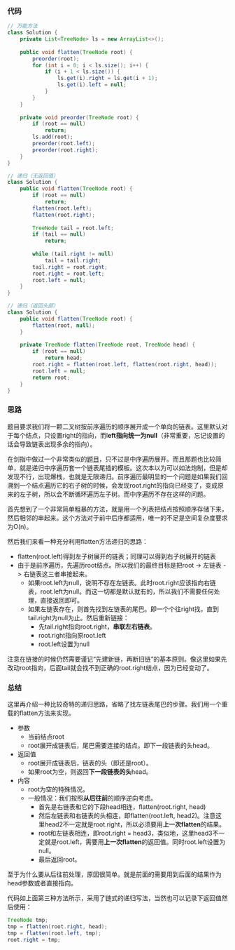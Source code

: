 ### 代码

``` java
// 万能方法
class Solution {
    private List<TreeNode> ls = new ArrayList<>();
    
    public void flatten(TreeNode root) {
        preorder(root);
        for (int i = 0; i < ls.size(); i++) {
            if (i + 1 < ls.size()) {
                ls.get(i).right = ls.get(i + 1);
                ls.get(i).left = null;
            }
        }
    }
    
    private void preorder(TreeNode root) {
        if (root == null)
            return;
        ls.add(root);
        preorder(root.left);
        preorder(root.right);
    }
}

// 递归（无返回值）
class Solution {
    public void flatten(TreeNode root) {
        if (root == null)
            return;
        flatten(root.left);
        flatten(root.right);
        
        TreeNode tail = root.left;
        if (tail == null)
            return;
        
        while (tail.right != null)
            tail = tail.right;
        tail.right = root.right;
        root.right = root.left;
        root.left = null;
    } 
}

// 递归（返回头部）
class Solution {
    public void flatten(TreeNode root) {
        flatten(root, null);
    }
    
    private TreeNode flatten(TreeNode root, TreeNode head) {
        if (root == null)
            return head;
        root.right = flatten(root.left, flatten(root.right, head));
        root.left = null;
        return root;
    }
}
```



### 思路

题目要求我们将一颗二叉树按前序遍历的顺序展开成一个单向的链表。这里默认对于每个结点，只设置right的指向，而l**eft指向统一为null**（非常重要，忘记设置的话会导致链表出现多余的指向）。

在剑指中做过一个非常类似的[题目](https://github.com/sysuhxy2018/-offer/blob/master/%E4%BA%8C%E5%8F%89%E6%90%9C%E7%B4%A2%E6%A0%91%E4%B8%8E%E5%8F%8C%E5%90%91%E9%93%BE%E8%A1%A8.md)，只不过是中序遍历展开。而且那题也比较简单，就是递归中序遍历套一个链表尾插的模板。这次本以为可以如法炮制，但是却发现不行，出现爆栈，也就是无限递归。前序遍历最明显的一个问题是如果我们回溯到一个结点遍历它的右子树的时候，会发现root.right的指向已经变了，变成原来的左子树，所以会不断循环遍历左子树。而中序遍历不存在这样的问题。

首先想到了一个非常简单粗暴的方法，就是用一个列表把结点按照顺序存储下来，然后相邻的串起来。这个方法对于前中后序都适用，唯一的不足是空间复杂度要求为O(n)。

然后我们来看一种充分利用flatten方法递归的思路：

* flatten(root.left)得到左子树展开的链表；同理可以得到右子树展开的链表
* 由于是前序遍历，先遍历root结点。所以我们的最终目标是把root -> 左链表 -> 右链表这三者串接起来。
  * 如果root.left为null，说明不存在左链表。此时root.right应该指向右链表，root.left为null。而这一切都是默认就有的，所以我们不需要任何处理，直接返回即可。
  * 如果左链表存在，则首先找到左链表的尾巴。即一个个往right找，直到tail.right为null为止。然后重新链接：
    * 先tail.right指向root.right，**串联左右链表**。
    * root.right指向原root.left
    * root.left设置为null

注意在链接的时候仍然需要谨记“先建新链，再断旧链”的基本原则。像这里如果先改动root指向，后面tail就会找不到正确的root.right结点，因为已经变动了。



### 总结

这里再介绍一种比较奇特的递归思路，省略了找左链表尾巴的步骤。我们用一个重载的flatten方法来实现。

* 参数
  * 当前结点root
  * root展开成链表后，尾巴需要连接的结点。即下一段链表的头head。
* 返回值
  * root展开成链表后，链表的头（即还是root）。
  * 如果root为空，则返回**下一段链表的头**head。
* 内容
  * root为空的特殊情况。
  * 一般情况：我们按照**从后往前**的顺序逆向考虑。
    * 首先是右链表和它的下段head相连，flatten(root.right, head)
    * 然后左链表和右链表的头相连，即flatten(root.left, head2)。注意这里head2不一定就是root.right，所以必须要用**上一次flatten**的结果。
    * root和左链表相连，即root.right = head3，类似地，这里head3不一定就是root.left，需要用**上一次flatten**的返回值。同时root.left设置为null。
    * 最后返回root。

至于为什么要从后往前处理，原因很简单。就是前面的需要用到后面的结果作为head参数或者直接指向。

代码如上面第三种方法所示，采用了链式的递归写法，当然也可以记录下返回值然后使用：

``` java
TreeNode tmp;
tmp = flatten(root.right, head);
tmp = flatten(root.left, tmp);
root.right = tmp;
```







